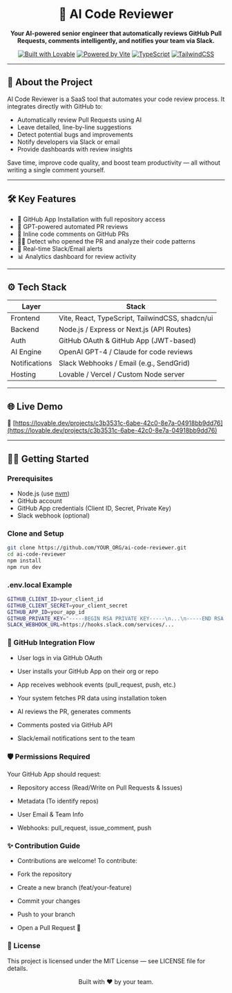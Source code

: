 <div align="center">

# 🤖 AI Code Reviewer

**Your AI-powered senior engineer that automatically reviews GitHub Pull Requests, comments intelligently, and notifies your team via Slack.**

[![Built with Lovable](https://img.shields.io/badge/Built%20with-Lovable-8e44ad?style=flat-square)](https://lovable.dev)
[![Powered by Vite](https://img.shields.io/badge/Vite-Powered-blue?style=flat-square&logo=vite)](https://vitejs.dev/)
[![TypeScript](https://img.shields.io/badge/TypeScript-Strongly%20Typed-3178c6?style=flat-square&logo=typescript)](https://www.typescriptlang.org/)
[![TailwindCSS](https://img.shields.io/badge/UI-TailwindCSS-38bdf8?style=flat-square&logo=tailwind-css)](https://tailwindcss.com)

</div>

---

## 🚀 About the Project

AI Code Reviewer is a SaaS tool that automates your code review process. It integrates directly with GitHub to:

- Automatically review Pull Requests using AI
- Leave detailed, line-by-line suggestions
- Detect potential bugs and improvements
- Notify developers via Slack or email
- Provide dashboards with review insights

Save time, improve code quality, and boost team productivity — all without writing a single comment yourself.

---

## 🛠️ Key Features

- 🔗 GitHub App Installation with full repository access
- 🤖 GPT-powered automated PR reviews
- 💬 Inline code comments on GitHub PRs
- 🧑‍💻 Detect who opened the PR and analyze their code patterns
- 🔔 Real-time Slack/Email alerts
- 📊 Analytics dashboard for review activity

---

## ⚙️ Tech Stack

| Layer       | Stack                                   |
|-------------|------------------------------------------|
| Frontend    | Vite, React, TypeScript, TailwindCSS, shadcn/ui |
| Backend     | Node.js / Express or Next.js (API Routes) |
| Auth        | GitHub OAuth & GitHub App (JWT-based)    |
| AI Engine   | OpenAI GPT-4 / Claude for code reviews   |
| Notifications | Slack Webhooks / Email (e.g., SendGrid) |
| Hosting     | Lovable / Vercel / Custom Node server    |

---

## 🌐 Live Demo

🔗 [https://lovable.dev/projects/c3b3531c-6abe-42c0-8e7a-04918bb9dd76](https://lovable.dev/projects/c3b3531c-6abe-42c0-8e7a-04918bb9dd76)

---

## 🧑‍💻 Getting Started

### Prerequisites

- Node.js (use [nvm](https://github.com/nvm-sh/nvm#installing-and-updating))
- GitHub account
- GitHub App credentials (Client ID, Secret, Private Key)
- Slack webhook (optional)

### Clone and Setup

```bash
git clone https://github.com/YOUR_ORG/ai-code-reviewer.git
cd ai-code-reviewer
npm install
npm run dev
```

### .env.local Example

```bash
GITHUB_CLIENT_ID=your_client_id
GITHUB_CLIENT_SECRET=your_client_secret
GITHUB_APP_ID=your_app_id
GITHUB_PRIVATE_KEY="-----BEGIN RSA PRIVATE KEY-----\n...\n-----END RSA PRIVATE KEY-----"
SLACK_WEBHOOK_URL=https://hooks.slack.com/services/...
```

### 🔐 GitHub Integration Flow

- User logs in via GitHub OAuth

- User installs your GitHub App on their org or repo

- App receives webhook events (pull_request, push, etc.)

- Your system fetches PR data using installation token

- AI reviews the PR, generates comments

- Comments posted via GitHub API

- Slack/email notifications sent to the team

### 🛡️ Permissions Required

Your GitHub App should request:

- Repository access (Read/Write on Pull Requests & Issues)

- Metadata (To identify repos)

- User Email & Team Info

- Webhooks: pull_request, issue_comment, push

### ✨ Contribution Guide

- Contributions are welcome! To contribute:

- Fork the repository

- Create a new branch (feat/your-feature)

- Commit your changes

- Push to your branch

- Open a Pull Request 🙌

### 📄 License
This project is licensed under the MIT License — see LICENSE file for details.

<div align="center"> Built with ❤️ by your team. </div> 
